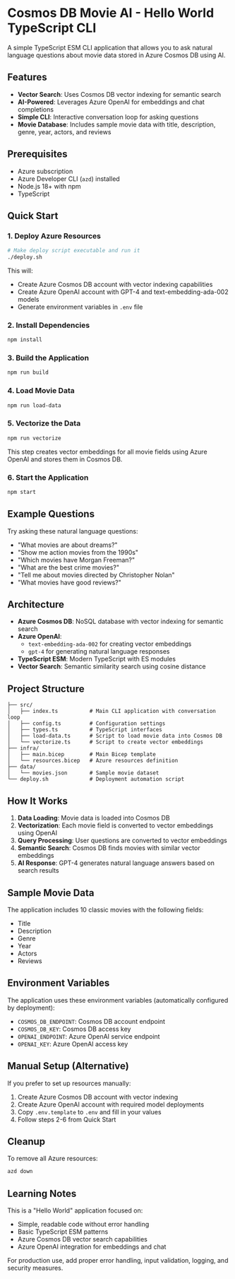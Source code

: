 # Cosmos DB Movie AI - Hello World TypeScript CLI

A simple TypeScript ESM CLI application that allows you to ask natural language questions about movie data stored in Azure Cosmos DB using AI.

## Features

- **Vector Search**: Uses Cosmos DB vector indexing for semantic search
- **AI-Powered**: Leverages Azure OpenAI for embeddings and chat completions
- **Simple CLI**: Interactive conversation loop for asking questions
- **Movie Database**: Includes sample movie data with title, description, genre, year, actors, and reviews

## Prerequisites

- Azure subscription
- Azure Developer CLI (`azd`) installed
- Node.js 18+ with npm
- TypeScript

## Quick Start

### 1. Deploy Azure Resources

```bash
# Make deploy script executable and run it
./deploy.sh
```

This will:
- Create Azure Cosmos DB account with vector indexing capabilities
- Create Azure OpenAI account with GPT-4 and text-embedding-ada-002 models
- Generate environment variables in `.env` file

### 2. Install Dependencies

```bash
npm install
```

### 3. Build the Application

```bash
npm run build
```

### 4. Load Movie Data

```bash
npm run load-data
```

### 5. Vectorize the Data

```bash
npm run vectorize
```

This step creates vector embeddings for all movie fields using Azure OpenAI and stores them in Cosmos DB.

### 6. Start the Application

```bash
npm start
```

## Example Questions

Try asking these natural language questions:

- "What movies are about dreams?"
- "Show me action movies from the 1990s"
- "Which movies have Morgan Freeman?"
- "What are the best crime movies?"
- "Tell me about movies directed by Christopher Nolan"
- "What movies have good reviews?"

## Architecture

- **Azure Cosmos DB**: NoSQL database with vector indexing for semantic search
- **Azure OpenAI**: 
  - `text-embedding-ada-002` for creating vector embeddings
  - `gpt-4` for generating natural language responses
- **TypeScript ESM**: Modern TypeScript with ES modules
- **Vector Search**: Semantic similarity search using cosine distance

## Project Structure

```
├── src/
│   ├── index.ts          # Main CLI application with conversation loop
│   ├── config.ts         # Configuration settings
│   ├── types.ts          # TypeScript interfaces
│   ├── load-data.ts      # Script to load movie data into Cosmos DB
│   └── vectorize.ts      # Script to create vector embeddings
├── infra/
│   ├── main.bicep        # Main Bicep template
│   └── resources.bicep   # Azure resources definition
├── data/
│   └── movies.json       # Sample movie dataset
└── deploy.sh             # Deployment automation script
```

## How It Works

1. **Data Loading**: Movie data is loaded into Cosmos DB
2. **Vectorization**: Each movie field is converted to vector embeddings using OpenAI
3. **Query Processing**: User questions are converted to vector embeddings
4. **Semantic Search**: Cosmos DB finds movies with similar vector embeddings
5. **AI Response**: GPT-4 generates natural language answers based on search results

## Sample Movie Data

The application includes 10 classic movies with the following fields:
- Title
- Description  
- Genre
- Year
- Actors
- Reviews

## Environment Variables

The application uses these environment variables (automatically configured by deployment):

- `COSMOS_DB_ENDPOINT`: Cosmos DB account endpoint
- `COSMOS_DB_KEY`: Cosmos DB access key
- `OPENAI_ENDPOINT`: Azure OpenAI service endpoint
- `OPENAI_KEY`: Azure OpenAI access key

## Manual Setup (Alternative)

If you prefer to set up resources manually:

1. Create Azure Cosmos DB account with vector indexing
2. Create Azure OpenAI account with required model deployments
3. Copy `.env.template` to `.env` and fill in your values
4. Follow steps 2-6 from Quick Start

## Cleanup

To remove all Azure resources:

```bash
azd down
```

## Learning Notes

This is a "Hello World" application focused on:
- Simple, readable code without error handling
- Basic TypeScript ESM patterns
- Azure Cosmos DB vector search capabilities
- Azure OpenAI integration for embeddings and chat

For production use, add proper error handling, input validation, logging, and security measures.